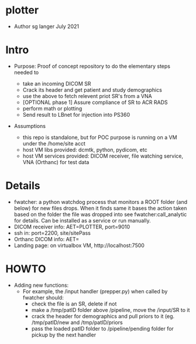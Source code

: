 # plotter
* Author sg langer July 2021

# Intro
* Purpose: Proof of concept repository to do the elementary steps needed to 
	* take an incoming DICOM SR
	* Crack its header and get patient and study demographics
	* use the above to fetch relevent priot SR's from a VNA
	* [OPTIONAL phase 1] Assure compliance of SR to ACR RADS
	* perform math or plotting
	* Send result to LBnet for injection into PS360

* Assumptions
	* this repo is standalone, but for POC purpose is running on a VM under the /home/site acct
	* host VM libs provided: dcmtk, python, pydicom, etc
	* host VM services provided: DICOM receiver, file watching service, VNA (Orthanc) for test data

# Details
* fwatcher: a python watchdog process that monitors a ROOT folder (and below) for new files drops. When it finds same it bases the action taken based on the folder the file was dropped into see fwatcher:call_analytic for details. Can be installed as a service or run manually. 
* DICOM receiver info: AET=PLOTTER, port=9010
* ssh in: port=2200, site/sitePass
* Orthanc DICOM info: AET=
* Landing page: on virtualbox VM, http://localhost:7500


# HOWTO
* Adding new functions: 
	* For example, the /input handler (prepper.py) when called by fwatcher should: 
		* check the file is an SR, delete if not 
		* make a /tmp/patID folder above /pipeline, move the /input/SR to it 
		* crack the header for demographics and pull priors to it (eg. /tmp/patID/new and /tmp/patID/priors
		* pass the loaded patID folder to /pipeline/pending folder for pickup by the next handler

